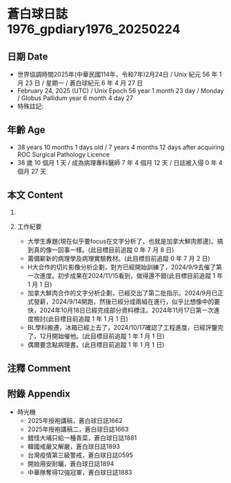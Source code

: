 [_metadata_:encoding]: - "utf-8"
[_metadata_:language]: - "zh-Hant-TW"
[_metadata_:fileformat]: - "markdown"
[_metadata_:MIME_type]: - "text/plain"
[_metadata_:markdown_version]: - "commonmark version 0.30"
[_metadata_:markdown_spec]: - "https://spec.commonmark.org/0.30/"

# 蒼白球日誌1976_gpdiary1976_20250224 #

## 日期 Date ##

* 世界協調時間2025年(中華民國114年，令和7年)2月24日 / Unix 紀元 56 年 1 月 23 日 / 星期一 / 蒼白球紀元 6 年 4 月 27 日
* February 24, 2025 (UTC) / Unix Epoch 56 year 1 month 23 day / Monday / Globus Pallidum year 6 month 4 day 27
* 特殊註記:

## 年齡 Age ##

* 38 years 10 months 1 days old / 7 years 4 months 12 days after acquiring ROC Surgical Pathology Licence
* 38 歲 10 個月 1 天 / 成為病理專科醫師 7 年 4 個月 12 天 / 日誌被入侵 0 年 4 個月 27 天

## 本文 Content ##

1. 

2. 工作紀要

    - 大學生專題(現在似乎要focus在文字分析了，也就是加拿大鮮肉那邊)。搞到真的像一回事一樣。(此目標目前追蹤 0 年 7 月 8 日)
    - 籌備嶄新的病理學及病理實驗教材。(此目標目前追蹤 0 年 7 月 2 日)
    - H大合作的切片影像分析企劃，對方已經開始訓練了，2024/9/9去催了第一次進度。初步成果在2024/11/15看到，做得還不錯(此目標目前追蹤 1 年 1 月 1 日)
    - 加拿大鮮肉合作的文字分析企劃，已經交出了第二批指示。2024/9月已正式發薪，2024/9/14開跑，然後已經分成兩組在進行，似乎比想像中的要快，2024年10月18日已經完成部分資料標注。2024年11月17日第一次進度檢討(此目標目前追蹤 1 年 1 月 1 日)
    - BL學科搬遷，冰箱已經上去了，2024/10/17確認了工程進度，已經評鑒完了，12月開始催他。(此目標目前追蹤 1 年 1 月 1 日)
    - 偶爾要念點病理書。(此目標目前追蹤 1 年 1 月 1 日)

## 注釋 Comment ##


## 附錄 Appendix ##

* 時光機
    - 2025年授袍講稿，蒼白球日誌1662
    - 2025年授袍講稿二，蒼白球日誌1663
    - 錯怪大埔只給一種青菜，蒼白球日誌1881
    - 韓國戒嚴又解嚴，蒼白球日誌1893
    - 台灣疫情第三級警戒，蒼白球日誌0595
    - 開始用安耐曬，蒼白球日誌1894
    - 中華隊奪得12強冠軍，蒼白球日誌1883
